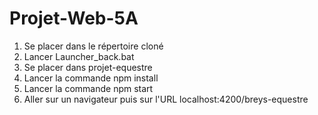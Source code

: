 # Projet-Web-5A

1) Se placer dans le répertoire cloné
2) Lancer Launcher_back.bat
3) Se placer dans projet-equestre
4) Lancer la commande npm install
5) Lancer la commande npm start
6) Aller sur un navigateur puis sur l'URL localhost:4200/breys-equestre
